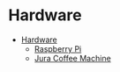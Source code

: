 # Hardware

- [Hardware](./index.md)
  - [Raspberry Pi](./raspberry-pi.md)
  - [Jura Coffee Machine](./jura-coffee-machine.md)
